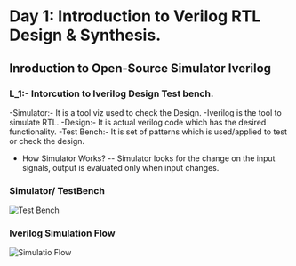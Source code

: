 # Day 1: Introduction to Verilog RTL Design & Synthesis.

## Inroduction to Open-Source Simulator Iverilog

### L_1:- Intorcution to Iverilog Design Test bench.

-Simulator:- It is a tool viz used to check the Design.
-Iverilog is the tool to simulate RTL.
-Design:- It is actual verilog code which has the desired functionality.
-Test Bench:- It is set of patterns which is used/applied to test or check the design.

- How Simulator Works?
-- Simulator looks for the change on the input signals, output is evaluated only when input changes.

### Simulator/ TestBench
![Test Bench](../images/TestBench.png)

### Iverilog Simulation Flow
![Simulatio Flow](../images/Simulation_flow.png)